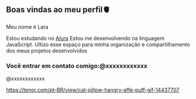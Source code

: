 ## Boas vindas ao meu perfil🫀
Meu nome é Lara


Estou estudando no [Alura](https:www.alura.com.br)
Estou me desenvolvendo na linguagem JavaScript.
Ultizo esse espaço para minha organização e compartilhamento dos meus projetos desenvolvidos 

### Você entrar em contato comigo:@xxxxxxxxxxxx 


@xxxxxxxxxxxx 


![]()https://tenor.com/pt-BR/view/cat-pillow-hangry-affe-puff-gif-14437707
